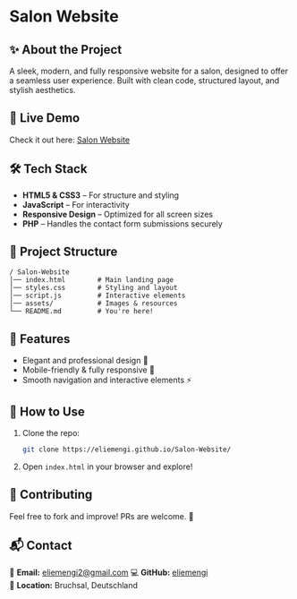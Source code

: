 # Salon Website

## ✨ About the Project
A sleek, modern, and fully responsive website for a salon, designed to offer a seamless user experience. Built with clean code, structured layout, and stylish aesthetics.

## 🚀 Live Demo
Check it out here: [Salon Website](https://embesser.de)

## 🛠️ Tech Stack
- **HTML5 & CSS3** – For structure and styling
- **JavaScript** – For interactivity
- **Responsive Design** – Optimized for all screen sizes
- **PHP** – Handles the contact form submissions securely

## 📂 Project Structure
```
/ Salon-Website
│── index.html        # Main landing page
│── styles.css        # Styling and layout
│── script.js         # Interactive elements
│── assets/           # Images & resources
└── README.md         # You're here!
```

## 🎯 Features
- Elegant and professional design 🎨
- Mobile-friendly & fully responsive 📱
- Smooth navigation and interactive elements ⚡

## 📌 How to Use
1. Clone the repo:
   ```bash
   git clone https://eliemengi.github.io/Salon-Website/
   ```
2. Open `index.html` in your browser and explore!

## 🤝 Contributing
Feel free to fork and improve! PRs are welcome. 🚀

## 📬 Contact  
💌 **Email:** eliemengi2@gmail.com 
💻 **GitHub:** [eliemengi](https://github.com/yeliemengi)  
📍 **Location:** Bruchsal, Deutschland  


